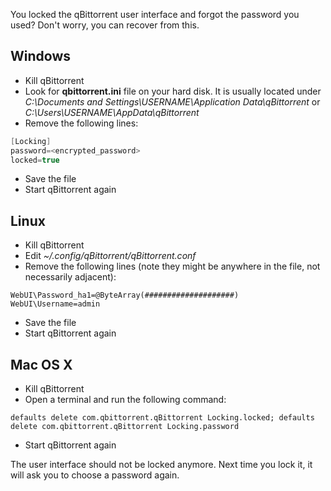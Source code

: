 You locked the qBittorrent user interface and forgot the password you used?
Don't worry, you can recover from this.

## Windows
* Kill qBittorrent
* Look for **qbittorrent.ini** file on your hard disk. It is usually located under _C:\Documents and Settings\USERNAME\Application Data\qBittorrent_ or _C:\Users\USERNAME\AppData\qBittorrent_
* Remove the following lines:
```c++
[Locking]
password=<encrypted_password>
locked=true
```
* Save the file
* Start qBittorrent again

## Linux
* Kill qBittorrent
* Edit _~/.config/qBittorrent/qBittorrent.conf_
* Remove the following lines (note they might be anywhere in the file, not necessarily adjacent):
```
WebUI\Password_ha1=@ByteArray(####################)
WebUI\Username=admin
```
* Save the file
* Start qBittorrent again

## Mac OS X
* Kill qBittorrent
* Open a terminal and run the following command:
```shell
defaults delete com.qbittorrent.qBittorrent Locking.locked; defaults delete com.qbittorrent.qBittorrent Locking.password
```
* Start qBittorrent again

The user interface should not be locked anymore. Next time you lock it, it will ask you to choose a password again.